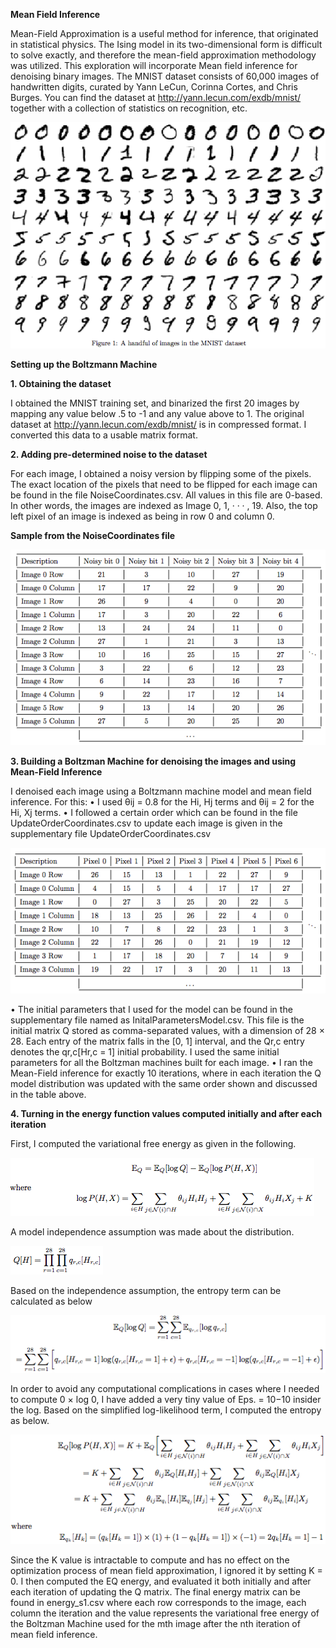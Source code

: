 **Mean Field Inference**

Mean-Field Approximation is a useful method for inference, that originated in statistical physics. The Ising
model in its two-dimensional form is difficult to solve exactly, and therefore the mean-field approximation
methodology was utilized. This exploration will incorporate Mean field inference for denoising binary images. The MNIST dataset consists of 60,000 images of handwritten digits, curated by Yann LeCun, Corinna Cortes, and Chris Burges.
You can find the dataset at http://yann.lecun.com/exdb/mnist/ together with a collection of statistics on
recognition, etc.

<img src="img1.png">

**Setting up the Boltzmann Machine**

**1. Obtaining the dataset**

I obtained the MNIST training set, and binarized the first 20 images by mapping any value below .5 to -1 and any value above to 1. The original dataset at http://yann.lecun.com/exdb/mnist/ is in compressed format. I converted this data to a usable matrix format.

**2. Adding pre-determined noise to the dataset**

For each image, I obtained a noisy version by flipping some of the pixels. The exact location of the pixels that need to be flipped for each image can be found in the file NoiseCoordinates.csv. All values in this file are 0-based. In other words, the images are indexed as Image 0, 1, · · · , 19. Also, the top left pixel of an image is indexed as being in row 0 and column 0.

**Sample from the NoiseCoordinates file**

<img src="tab1.png">

**3. Building a Boltzman Machine for denoising the images and using Mean-Field Inference**

I denoised each image using a Boltzmann machine model and mean field inference. For this:
• I used θij = 0.8 for the Hi, Hj terms and θij = 2 for the Hi, Xj terms.
• I followed a certain order which can be found in the file UpdateOrderCoordinates.csv to update each image is given in the
  supplementary file UpdateOrderCoordinates.csv
  
<img src="tab2.png">

• The initial parameters that I used for the model can be found in the supplementary file named as InitalParametersModel.csv.   This file is the initial matrix Q stored as comma-separated values, with a dimension of 28 × 28. Each entry of the matrix     falls in the [0, 1] interval, and the Qr,c  entry denotes the qr,c[Hr,c = 1] initial probability. I used the same initial
  parameters for all the Boltzman machines built for each image.
• I ran the Mean-Field inference for exactly 10 iterations, where in each iteration the Q model distribution was updated with
  the same order shown and discussed in the table above.

**4. Turning in the energy function values computed initially and after each iteration**

First, I computed the variational free energy as given in the following.

<img src="ener1.png">

A model independence assumption was made about the distribution.

<img src="ener2.png">

Based on the independence assumption, the entropy term can be calculated as below

<img src="ener3.png">

In order to avoid any computational complications in cases where I needed to compute 0 × log 0, I have added a very tiny value of Eps. = 10−10 insider the log. Based on the simplified log-likelihood term, I computed the entropy as below.

<img src="ener4.png">

Since the K value is intractable to compute and has no effect on the optimization process of mean field approximation, I ignored it by setting K = 0. I then computed the EQ energy, and evaluated it both initially and after each iteration of updating the Q matrix. The final energy matrix can be found in energy_s1.csv where each row corresponds to the image, each column the iteration and the value represents the variational free energy of the Boltzman Machine used for the mth image  after the nth iteration of mean field inference.



